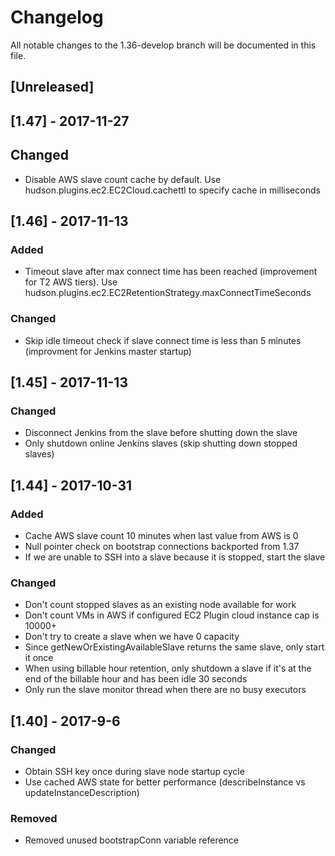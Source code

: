 # Changelog
All notable changes to the 1.36-develop branch will be documented in this file.

## [Unreleased]

## [1.47] - 2017-11-27
## Changed
- Disable AWS slave count cache by default. Use hudson.plugins.ec2.EC2Cloud.cachettl to specify cache in milliseconds

## [1.46] - 2017-11-13
### Added
- Timeout slave after max connect time has been reached (improvement for T2 AWS tiers). Use hudson.plugins.ec2.EC2RetentionStrategy.maxConnectTimeSeconds
### Changed
- Skip idle timeout check if slave connect time is less than 5 minutes (improvment for Jenkins master startup)

## [1.45] - 2017-11-13
### Changed
- Disconnect Jenkins from the slave before shutting down the slave
- Only shutdown online Jenkins slaves (skip shutting down stopped slaves)

## [1.44] - 2017-10-31
### Added
- Cache AWS slave count 10 minutes when last value from AWS is 0
- Null pointer check on bootstrap connections backported from 1.37
- If we are unable to SSH into a slave because it is stopped, start the slave
### Changed
- Don't count stopped slaves as an existing node available for work
- Don't count VMs in AWS if configured EC2 Plugin cloud instance cap is 10000+
- Don't try to create a slave when we have 0 capacity
- Since getNewOrExistingAvailableSlave returns the same slave, only start it once
- When using billable hour retention, only shutdown a slave if it's at the end of the billable hour and has been idle 30 seconds
- Only run the slave monitor thread when there are no busy executors

## [1.40] - 2017-9-6
### Changed
- Obtain SSH key once during slave node startup cycle
- Use cached AWS state for better performance (describeInstance vs updateInstanceDescription)
### Removed
- Removed unused bootstrapConn variable reference
